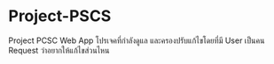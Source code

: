 # Project-PSCS
Project PCSC Web App
 โปรเจคที่กำลังดูแล และครองปรับแก้ไขโดยที่มี User เป็นคน Request ว่าอยากให้แก้ไขส่วนไหน
